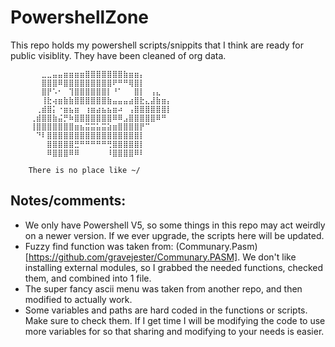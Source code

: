 # PowershellZone
This repo holds my powershell scripts/snippits that I think are ready for public visiblity. They have been cleaned of org data.

      ⠀⠀⠀⠀⣀⣀⣤⣤⣶⣶⣶⣶⣿⣿⣿⣿⣿⣿⣿⣷⣶⣶⡄⠀⠀⠀⠀⠀⠀⠀
      ⠀⠀⠀⠀⣿⣿⣿⠿⣿⣿⣿⣿⣿⣿⣿⣿⣿⠟⠛⠛⢿⣿⡇⠀⠀⠀⠀⠀⠀⠀
      ⠀⠀⠀⠀⣿⡟⠡⠂⠀⢹⣿⣿⣿⣿⣿⣿⡇⠘⠁⠀⠀⣿⡇⠀⢠⣄⠀⠀⠀⠀
      ⠀⠀⠀⠀⢸⣗⢴⣶⣷⣷⣿⣿⣿⣿⣿⣿⣷⣤⣤⣤⣴⣿⣗⣄⣼⣷⣶⡄⠀⠀
      ⠀⠀⠀⢀⣾⣿⡅⠐⣶⣦⣶⠀⢰⣶⣴⣦⣦⣶⠴⠀⢠⣿⣿⣿⣿⣿⣿⡇⠀⠀
      ⠀⠀⢀⣾⣿⣿⣷⣬⡛⠷⣿⣿⣿⣿⣿⣿⣿⠿⠿⣠⣿⣿⣿⣿⣿⠿⠛⠀⠀⠀
      ⠀⠀⢸⣿⣿⣿⣿⣿⣿⣿⣶⣦⣭⣭⣥⣭⣵⣶⣿⣿⣿⣿⡟⠉⠀⠀⠀⠀⠀⠀
      ⠀⠀⠀⠙⠇⣿⣿⣿⣿⣿⣿⣿⣿⣿⣿⣿⣿⣿⣿⣿⣿⣿⡇⠀⠀⠀⠀⠀⠀⠀
      ⠀⠀⠀⠀⠀⣿⣿⣿⣿⣿⣛⠛⠛⠛⠛⠛⢛⣿⣿⣿⣿⣿⡇⠀⠀⠀⠀⠀⠀⠀
      ⠀⠀⠀⠀⠀⠿⣿⣿⣿⠿⠿⠀⠀⠀⠀⠀⠸⣿⣿⣿⣿⠿⠇⠀  
                                    
        There is no place like ~/  

## Notes/comments:
- We only have Powershell V5, so some things in this repo may act weirdly on a newer version. If we ever upgrade, the scripts here will be updated.
- Fuzzy find function was taken from: (Communary.Pasm)[https://github.com/gravejester/Communary.PASM]. We don't like installing external modules, so I grabbed the needed functions, checked them, and combined into 1 file.
- The super fancy ascii menu was taken from another repo, and then modified to actually work.
- Some variables and paths are hard coded in the functions or scripts. Make sure to check them. If I get time I will be modifying the code to use more variables for so that sharing and modifying to your needs is easier.
